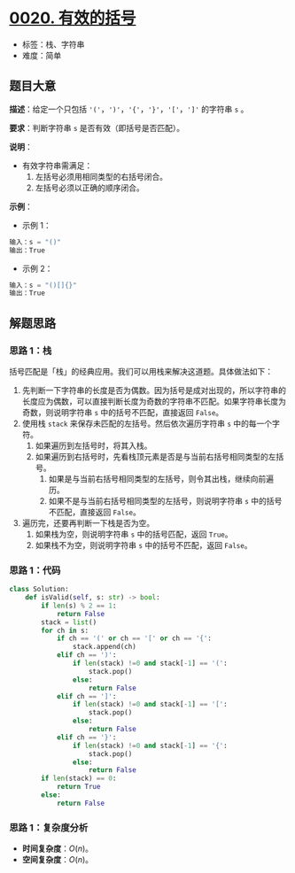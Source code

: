 # [0020. 有效的括号](https://leetcode.cn/problems/valid-parentheses/)

- 标签：栈、字符串
- 难度：简单

## 题目大意

**描述**：给定一个只包括 `'('`，`')'`，`'{'`，`'}'`，`'['`，`']'` 的字符串 `s` 。

**要求**：判断字符串 `s` 是否有效（即括号是否匹配）。

**说明**：

- 有效字符串需满足：
  1. 左括号必须用相同类型的右括号闭合。
  2. 左括号必须以正确的顺序闭合。

**示例**：

- 示例 1：

```python
输入：s = "()"
输出：True
```

- 示例 2：

```python
输入：s = "()[]{}"
输出：True
```

## 解题思路

### 思路 1：栈

括号匹配是「栈」的经典应用。我们可以用栈来解决这道题。具体做法如下：

1. 先判断一下字符串的长度是否为偶数。因为括号是成对出现的，所以字符串的长度应为偶数，可以直接判断长度为奇数的字符串不匹配。如果字符串长度为奇数，则说明字符串 `s` 中的括号不匹配，直接返回 `False`。
2. 使用栈 `stack` 来保存未匹配的左括号。然后依次遍历字符串 `s` 中的每一个字符。
   1. 如果遍历到左括号时，将其入栈。
   2. 如果遍历到右括号时，先看栈顶元素是否是与当前右括号相同类型的左括号。
      1. 如果是与当前右括号相同类型的左括号，则令其出栈，继续向前遍历。
      2. 如果不是与当前右括号相同类型的左括号，则说明字符串 `s` 中的括号不匹配，直接返回 `False`。
3. 遍历完，还要再判断一下栈是否为空。
   1. 如果栈为空，则说明字符串 `s` 中的括号匹配，返回 `True`。
   2. 如果栈不为空，则说明字符串 `s` 中的括号不匹配，返回 `False`。

### 思路 1：代码

```python
class Solution:
    def isValid(self, s: str) -> bool:
        if len(s) % 2 == 1:
            return False
        stack = list()
        for ch in s:
            if ch == '(' or ch == '[' or ch == '{':
                stack.append(ch)
            elif ch == ')':
                if len(stack) !=0 and stack[-1] == '(':
                    stack.pop()
                else:
                    return False
            elif ch == ']':
                if len(stack) !=0 and stack[-1] == '[':
                    stack.pop()
                else:
                    return False
            elif ch == '}':
                if len(stack) !=0 and stack[-1] == '{':
                    stack.pop()
                else:
                    return False
        if len(stack) == 0:
            return True
        else:
            return False
```

### 思路 1：复杂度分析

- **时间复杂度**：$O(n)$。
- **空间复杂度**：$O(n)$。

